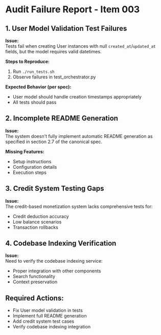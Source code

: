 # Audit Failure Report - Item 003

## 1. User Model Validation Test Failures

**Issue:**  
Tests fail when creating User instances with null `created_at`/`updated_at` fields, but the model requires valid datetimes.

**Steps to Reproduce:**
1. Run `./run_tests.sh`
2. Observe failures in test_orchestrator.py

**Expected Behavior (per spec):**
- User model should handle creation timestamps appropriately
- All tests should pass

## 2. Incomplete README Generation

**Issue:**  
The system doesn't fully implement automatic README generation as specified in section 2.7 of the canonical spec.

**Missing Features:**
- Setup instructions
- Configuration details
- Execution steps

## 3. Credit System Testing Gaps

**Issue:**  
The credit-based monetization system lacks comprehensive tests for:
- Credit deduction accuracy
- Low balance scenarios
- Transaction rollbacks

## 4. Codebase Indexing Verification

**Issue:**  
Need to verify the codebase indexing service:
- Proper integration with other components
- Search functionality
- Context preservation

## Required Actions:
- Fix User model validation in tests
- Implement full README generation
- Add credit system test cases
- Verify codebase indexing integration